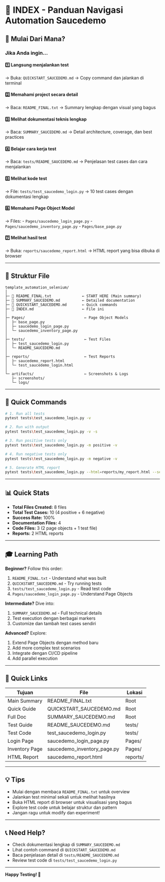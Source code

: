 # 📑 INDEX - Panduan Navigasi Automation Saucedemo

## 🎯 Mulai Dari Mana?

### Jika Anda ingin...

#### 1️⃣ **Langsung menjalankan test**
   → Buka: `QUICKSTART_SAUCEDEMO.md`
   → Copy command dan jalankan di terminal

#### 2️⃣ **Memahami project secara detail**
   → Baca: `README_FINAL.txt`
   → Summary lengkap dengan visual yang bagus

#### 3️⃣ **Melihat dokumentasi teknis lengkap**
   → Baca: `SUMMARY_SAUCEDEMO.md`
   → Detail architecture, coverage, dan best practices

#### 4️⃣ **Belajar cara kerja test**
   → Baca: `tests/README_SAUCEDEMO.md`
   → Penjelasan test cases dan cara menjalankan

#### 5️⃣ **Melihat kode test**
   → File: `tests/test_saucedemo_login.py`
   → 10 test cases dengan dokumentasi lengkap

#### 6️⃣ **Memahami Page Object Model**
   → Files:
     - `Pages/saucedemo_login_page.py`
     - `Pages/saucedemo_inventory_page.py`
     - `Pages/base_page.py`

#### 7️⃣ **Melihat hasil test**
   → Buka: `reports/saucedemo_report.html`
   → HTML report yang bisa dibuka di browser

---

## 📂 Struktur File

```
template_automation_selenium/
│
├─ 📄 README_FINAL.txt              ← START HERE (Main summary)
├─ 📄 SUMMARY_SAUCEDEMO.md          ← Detailed documentation
├─ 📄 QUICKSTART_SAUCEDEMO.md       ← Quick commands
├─ 📄 INDEX.md                      ← File ini
│
├─ Pages/                           ← Page Object Models
│  ├─ base_page.py
│  ├─ saucedemo_login_page.py
│  └─ saucedemo_inventory_page.py
│
├─ tests/                           ← Test Files
│  ├─ test_saucedemo_login.py
│  └─ README_SAUCEDEMO.md
│
├─ reports/                         ← Test Reports
│  ├─ saucedemo_report.html
│  └─ test_saucedemo_login.html
│
└─ artifacts/                       ← Screenshots & Logs
   ├─ screenshots/
   └─ logs/
```

---

## 🚀 Quick Commands

```bash
# 1. Run all tests
pytest tests\test_saucedemo_login.py -v

# 2. Run with output
pytest tests\test_saucedemo_login.py -v -s

# 3. Run positive tests only
pytest tests\test_saucedemo_login.py -m positive -v

# 4. Run negative tests only
pytest tests\test_saucedemo_login.py -m negative -v

# 5. Generate HTML report
pytest tests\test_saucedemo_login.py --html=reports/my_report.html --self-contained-html
```

---

## 📊 Quick Stats

- **Total Files Created:** 8 files
- **Total Test Cases:** 10 (4 positive + 6 negative)
- **Success Rate:** 100%
- **Documentation Files:** 4
- **Code Files:** 3 (2 page objects + 1 test file)
- **Reports:** 2 HTML reports

---

## 🎓 Learning Path

**Beginner?** Follow this order:
1. `README_FINAL.txt` - Understand what was built
2. `QUICKSTART_SAUCEDEMO.md` - Try running tests
3. `tests/test_saucedemo_login.py` - Read test code
4. `Pages/saucedemo_login_page.py` - Understand Page Objects

**Intermediate?** Dive into:
1. `SUMMARY_SAUCEDEMO.md` - Full technical details
2. Test execution dengan berbagai markers
3. Customize dan tambah test cases sendiri

**Advanced?** Explore:
1. Extend Page Objects dengan method baru
2. Add more complex test scenarios
3. Integrate dengan CI/CD pipeline
4. Add parallel execution

---

## 🔗 Quick Links

| Tujuan | File | Lokasi |
|--------|------|--------|
| Main Summary | README_FINAL.txt | Root |
| Quick Guide | QUICKSTART_SAUCEDEMO.md | Root |
| Full Doc | SUMMARY_SAUCEDEMO.md | Root |
| Test Guide | README_SAUCEDEMO.md | tests/ |
| Test Code | test_saucedemo_login.py | tests/ |
| Login Page | saucedemo_login_page.py | Pages/ |
| Inventory Page | saucedemo_inventory_page.py | Pages/ |
| HTML Report | saucedemo_report.html | reports/ |

---

## 💡 Tips

- Mulai dengan membaca `README_FINAL.txt` untuk overview
- Jalankan test minimal sekali untuk melihat hasilnya
- Buka HTML report di browser untuk visualisasi yang bagus
- Explore test code untuk belajar struktur dan pattern
- Jangan ragu untuk modify dan experiment!

---

## 📞 Need Help?

- Check dokumentasi lengkap di `SUMMARY_SAUCEDEMO.md`
- Lihat contoh command di `QUICKSTART_SAUCEDEMO.md`
- Baca penjelasan detail di `tests/README_SAUCEDEMO.md`
- Review test code di `tests/test_saucedemo_login.py`

---

**Happy Testing! 🚀**
